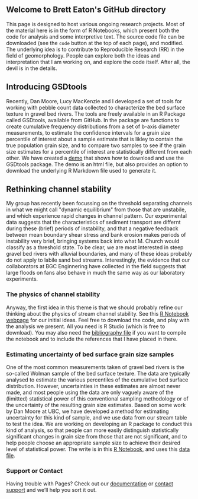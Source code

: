 ## Welcome to Brett Eaton's GitHub directory

This page is designed to host various ongoing research projects. Most of the material here is in the form of R Notebooks, which present both the code for analysis and some interpretive text. The source code file can be downloaded (see the `code` button at the top of each page), and modified. The underlying idea is to contribute to  Reproducible Research (RR) in the field of geomorphology. People can explore both the ideas and interpretation that I am working on, and explore the code itself. After all, the devil is in the details.

## Introducing GSDtools
Recently, Dan Moore, Lucy MacKenzie and I developed a set of tools for working with pebble count data collected to characterize the bed surface texture in gravel bed rivers. The tools are freely available in an R Package called GSDtools, available from GitHub. In the package are functions to create cumulative frequency distributions from a set of b-axis diameter measurements, to estimate the confidence intervals for a grain size percentile of interest about a sample estimate that is likley to contain the true population grain size, and to compare two samples to see if the grain size estimates for a percentile of interest are statistically different from each other. We have created a [demo](https://bceaton.github.io/GSDtools_demo_2019.nb.html) that shows how to download and use the GSDtools package. The demo is an html file, but also provides an option to download the underlying R Markdown file used to generate it.

## Rethinking channel stability
My group has recently been focussing on the threshold separating channels in what we might call "dynamic equilibrium" from those that are unstabile, and which experience rapid changes in channel pattern. Our experimental data suggests that the characteristics of sediment transport are differnt during these (brief) periods of instability, and that a negative feedback between mean boundary shear stress and bank erosion makes periods of instability very brief, bringing systems back into what M. Church would classify as a threshold state. To be clear, we are most interested in steep gravel bed rivers with alluvial boundaries, and many of these ideas probably do not apply to labile sand bed streams. Interestingly, the evidence that our collaborators at BGC Enginnering have collected in the field suggests that large floods on fans also behave in much the same way as our laboratory experiments.

### The physics of channel stability
Anyway, the first idea in this theme is that we should probably refine our thinking about the physics of stream channel stability. See this [R Notebook webpage](https://bceaton.github.io/bed_stability_notebook.nb.html) for our initial ideas. Feel free to download the code, and play with the analysis we present. All you need is R Studio (which is free to download). You  may also need the [bibliography file](https://bceaton.github.io/MasterBibliography.bib) if you want to compile the notebook and to include the references that I have placed in there. 

### Estimating uncertainty of bed surface grain size samples
One of the most common measurements taken of gravel bed rivers is the so-called Wolman sample of the bed surface texture. The data are typically analysed to estimate the various percentiles of the cumulative bed surface distribution. However, uncertainties in these estimates are almost never made, and most people using the data are only vaguely aware of the (limitted) statistical power of this conventional sampling methodology or of the uncertainty of the resulting grain size estimates. Based on some work by Dan Moore at UBC, we have developed a method for estimating uncertainty for this kind of sample, and we use data from our stream table to test the idea. We are working on developing an R package to conduct this kind of analysis, so that people can more easily distinguish statistically significant changes in grain size from those that are not significant, and to help people choose an appropriate sample size to achieve their desired level of statistical power. The write is in this [R Notebook](https://bceaton.github.io/GSD_sampling_notebook.nb.html), and uses this [data file](https://bceaton.github.io/GSD1HIGHQ_4_grainmeasurements.csv).

### Support or Contact

Having trouble with Pages? Check out our [documentation](https://help.github.com/categories/github-pages-basics/) or [contact support](https://github.com/contact) and we’ll help you sort it out.
